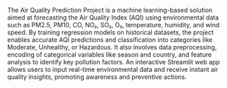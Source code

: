 The Air Quality Prediction Project is a machine learning-based solution aimed at forecasting the Air Quality Index (AQI) using environmental data such as PM2.5, PM10, CO, NO₂, SO₂, O₃, temperature, humidity, and wind speed. By training regression models on historical datasets, the project enables accurate AQI predictions and classification into categories like Moderate, Unhealthy, or Hazardous. It also involves data preprocessing, encoding of categorical variables like season and country, and feature analysis to identify key pollution factors. An interactive Streamlit web app allows users to input real-time environmental data and receive instant air quality insights, promoting awareness and preventive actions.
